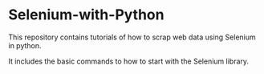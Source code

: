 # Selenium-with-Python

This repository contains tutorials of how to scrap web data using Selenium in python. 

It includes the basic commands to how to start with the Selenium library. 
